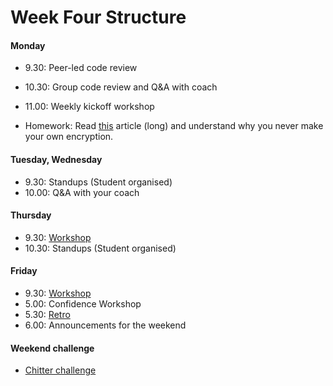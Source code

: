 # Week Four Structure

#### Monday

- 9.30: Peer-led code review
- 10.30: Group code review and Q&A with coach
- 11.00: Weekly kickoff workshop

- Homework: Read [this](https://crackstation.net/hashing-security.htm) article (long) and understand why you never make your own encryption. 

#### Tuesday, Wednesday

- 9.30: Standups (Student organised)
- 10.00: Q&A with your coach

#### Thursday

- 9.30: [Workshop](https://github.com/makersacademy/skills-workshops/tree/master/week-4/databases_1)
- 10.30: Standups (Student organised)


#### Friday

- 9.30: [Workshop](https://github.com/makersacademy/skills-workshops/tree/master/week-4/databases_2)
- 5.00: Confidence Workshop
- 5.30: [Retro](https://github.com/makersacademy/course/blob/master/pills/student_retrospective.md)
- 6.00: Announcements for the weekend

#### Weekend challenge
- [Chitter challenge](https://github.com/BenNoonan1991/chitter-challenge)
